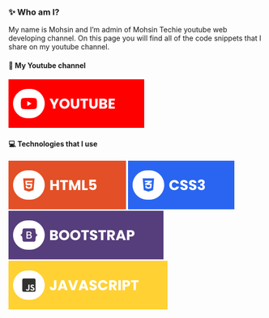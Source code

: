 ### ✨ Who am I?
My name is Mohsin and I’m admin of Mohsin Techie youtube web developing channel. On this page you will find all of the code snippets that I share on my youtube channel.

#### 🔗 My Youtube channel
[![YouTube](./assets/youtube.svg)](https://www.youtube.com/@mohsintechie)

#### 💻 Technologies that I use
![HTML5](./assets/html.svg) ![CSS3](./assets/css.svg) ![Bootstrap](./assets/bootstrap.svg)  ![JavaScript](./assets/javascript.svg) 
